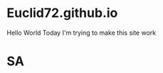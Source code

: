 # Euclid72.github.io
Hello World Today I'm trying to make this site work
<!DOCTYPE>
<HTML>
  <body>
    <h1>SA</h1>
  </body>
</HTML>
